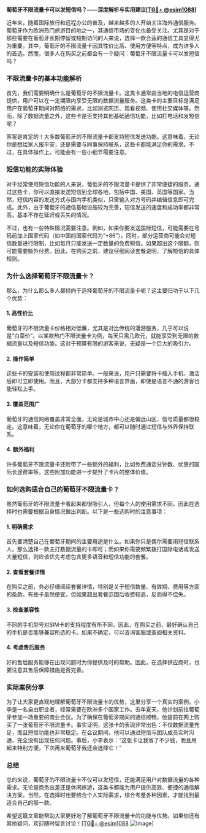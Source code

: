**葡萄牙不限流量卡可以发短信吗？——深度解析与实用建议[[TG💪+ @esim1088](https://t.me/s/esim1088)]**

近年来，随着国际旅行和远程办公的普及，越来越多的人开始关注海外通信服务。葡萄牙作为欧洲热门旅游目的地之一，其通信市场的变化也备受关注。尤其是对于那些需要在葡萄牙长期停留或短期访问的人来说，选择一款合适的通信工具显得尤为重要。其中，葡萄牙的不限流量卡因其性价比高、使用方便等特点，成为许多人的首选。然而，很多人在购买之前都会有一个疑问：葡萄牙不限流量卡可以发短信吗？

### 不限流量卡的基本功能解析

首先，我们需要明确什么是葡萄牙的不限流量卡。这类卡通常由当地的电信运营商提供，用户可以在一定期限内享受无限的数据流量服务。这类卡的主要目标是满足用户在葡萄牙期间对网络的需求，比如浏览网页、观看视频、使用社交媒体等。然而，除了数据流量之外，这些卡是否支持其他基础通信功能，比如打电话和发短信呢？

答案是肯定的！大多数葡萄牙的不限流量卡都支持短信发送功能。这意味着，无论你是想给家人报平安，还是需要与同事保持联系，这些卡都能满足你的需求。不过，在具体操作上，可能会有一些小细节需要注意。

### 短信功能的实际体验

对于经常使用短信功能的人来说，葡萄牙的不限流量卡提供了非常便捷的服务。通过这些卡，你可以直接发送短信到全球各地，包括中国、美国、英国等国家。当然，短信内容的发送方式与国内手机类似，只需输入对方号码并编辑信息即可完成。此外，由于葡萄牙的通信基础设施较为完善，短信发送的速度和成功率都非常高，基本不存在延迟或丢失的情况。

不过，也有一些特殊情况需要注意。例如，如果你要发送国际短信，可能需要在号码前加上国家代码（如中国的国家代码为“+86”）。同时，部分运营商可能会对短信数量进行限制，比如每月只能发送一定数量的免费短信。如果超出这个限额，则可能需要额外付费。因此，在购买之前，建议仔细阅读套餐说明，了解短信的具体规则。

### 为什么选择葡萄牙不限流量卡？

那么，为什么那么多人都倾向于选择葡萄牙的不限流量卡呢？这主要归功于以下几个优势：

#### 1. **高性价比**
   葡萄牙的不限流量卡价格相对低廉，尤其是对比传统的漫游服务，几乎可以说是“白菜价”。以某款热门不限流量卡为例，每天只需几欧元，就能享受到无限的数据流量以及短信功能。这对于预算有限的游客来说，无疑是一个巨大的吸引力。

#### 2. **操作简单**
   这些卡的安装和使用过程都非常简单。一般来说，用户只需要将卡插入手机，激活后即可立即使用。而且，大部分卡都支持多种语言界面，即使是语言不通的游客也能轻松上手。

#### 3. **覆盖范围广**
   葡萄牙的通信网络覆盖非常全面，无论是城市中心还是偏远山区，信号质量都很稳定。这意味着，无论你在葡萄牙的哪个地方，都可以随时通过短信与外界保持联系。

#### 4. **额外福利**
   许多葡萄牙不限流量卡还附带了一些额外的福利，比如免费通话分钟数、优惠的国际长途费率等。这些附加功能进一步提升了卡片的整体价值。

### 如何选购适合自己的葡萄牙不限流量卡？

虽然葡萄牙的不限流量卡看起来都很吸引人，但每个人的使用需求不同，因此在选择时也需要根据自身情况做出判断。以下是一些选购时的注意事项：

#### 1. **明确需求**
   首先要清楚自己在葡萄牙期间的主要用途是什么。如果你只是偶尔需要用短信联系人，那么选择一款主打数据流量的卡即可；而如果你需要频繁拨打国际电话或发送大量短信，则应该优先考虑包含更多语音和短信功能的套餐。

#### 2. **查看套餐详情**
   在购买之前，务必仔细阅读套餐详情，特别是关于短信数量、有效期、费用等方面的条款。有些卡虽然便宜，但如果超出套餐范围后收费较高，反而得不偿失。

#### 3. **检查兼容性**
   不同的手机型号对SIM卡的支持程度有所不同。因此，在购买之前，最好确认自己的手机是否能够兼容所选的卡。如果不确定，可以咨询客服或查阅相关资料。

#### 4. **考虑售后服务**
   好的售后服务能够在出现问题时为你提供及时的帮助。因此，在选择供应商时，也要注意其售后保障措施是否完善。

### 实际案例分享

为了让大家更直观地理解葡萄牙不限流量卡的优势，这里分享一个真实的案例。小李是一名自由职业者，经常需要在欧洲多个国家工作。去年夏天，他计划前往葡萄牙参加一场重要的商业会议。为了确保在葡萄牙期间的通信顺畅，他提前在网上购买了一张葡萄牙不限流量卡。事实证明，这张卡的表现非常出色：不仅数据流量充足，而且短信功能也非常稳定。在会议期间，他可以通过短信与团队成员实时沟通，完全没有出现任何问题。事后，小李表示：“这张卡让我省了不少钱，而且用起来特别方便，下次再来葡萄牙我还会选择它！”

### 总结

总的来说，葡萄牙的不限流量卡不仅可以发短信，还能满足用户对数据流量的各种需求。无论是商务出差还是休闲旅游，这类卡都能为用户提供高效、便捷的通信解决方案。当然，在选择时也要结合个人实际需求，综合考量各种因素，才能找到最适合自己的那一款。

希望这篇文章能帮助大家更好地了解葡萄牙不限流量卡的功能与优势。如果你还有其他疑问，欢迎随时留言讨论！[[TG💪+ @esim1088](https://t.me/s/esim1088) ![Image](https://i.postimg.cc/4NQfJmqS/Snipaste-2025-05-13-00-14-12.png)]